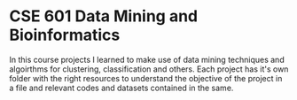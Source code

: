 # CSE 601 Data Mining and Bioinformatics

In this course projects I learned to make use of data mining techniques and algoirthms for clustering, classification and others.
Each project has it's own folder with the right resources to understand the objective of the project in a file and relevant codes and datasets contained in the same.
